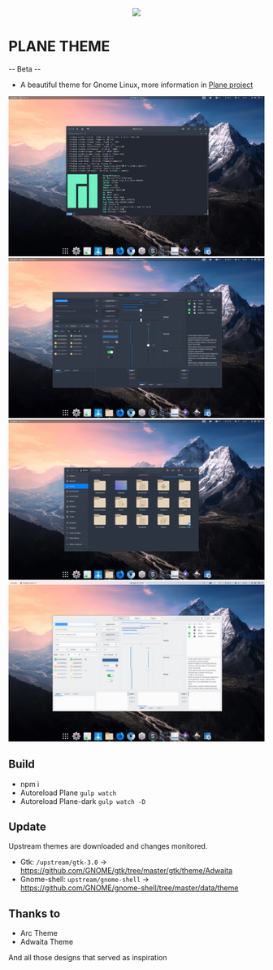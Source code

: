 <p align="center">
<img src="assets/logo.svg" />
</p>


# PLANE THEME

-- Beta --

- 	A beautiful theme for Gnome Linux, more information in [Plane project](https://github.com/wfpaisa/plane)

<p align="center">
<img src="assets/screenshots/screenshot-01.png" />
<br>
<img src="assets/screenshots/screenshot-02.png" />
<br>
<img src="assets/screenshots/screenshot-03.png" />
<br>
<img src="assets/screenshots/screenshot-04.png" />
</p>

## Build
- npm i
- Autoreload Plane `gulp watch`
- Autoreload Plane-dark `gulp watch -D`

## Update

Upstream themes are downloaded and changes monitored.

- Gtk: `/upstream/gtk-3.0` -> https://github.com/GNOME/gtk/tree/master/gtk/theme/Adwaita
- Gnome-shell: `upstream/gnome-shell` -> https://github.com/GNOME/gnome-shell/tree/master/data/theme

## Thanks to

- Arc Theme
- Adwaita Theme

And all those designs that served as inspiration